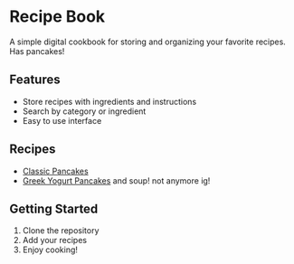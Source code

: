 # Recipe Book

A simple digital cookbook for storing and organizing your favorite recipes. Has pancakes!

## Features
- Store recipes with ingredients and instructions
- Search by category or ingredient
- Easy to use interface

## Recipes
- [Classic Pancakes](recipes/pancakes.md)
- [Greek Yogurt Pancakes](recipes/greek_yogurt_pancakes.md) and soup! not anymore ig!

## Getting Started
1. Clone the repository
2. Add your recipes
3. Enjoy cooking!